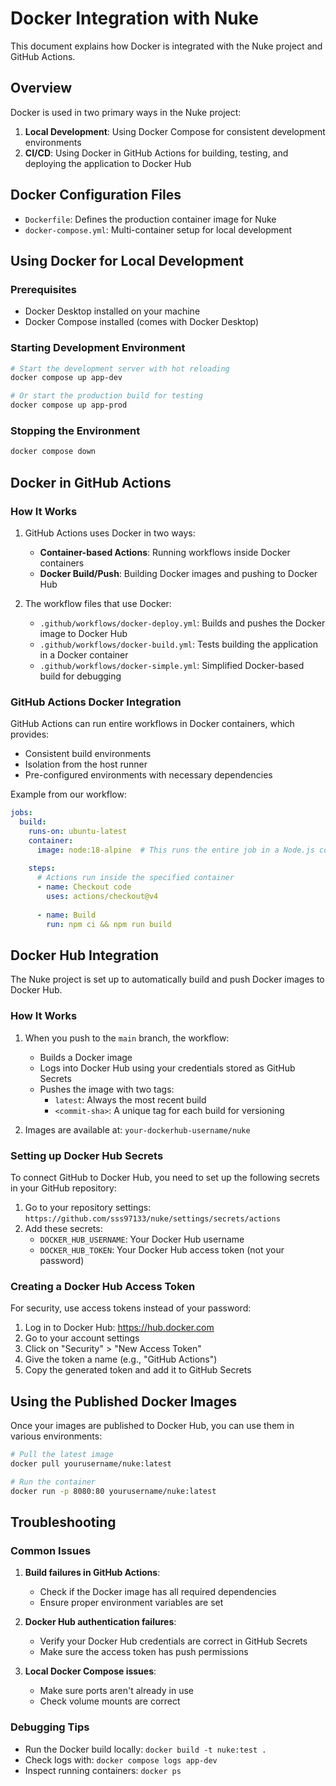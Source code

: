 # Docker Integration with Nuke

This document explains how Docker is integrated with the Nuke project and GitHub Actions.

## Overview

Docker is used in two primary ways in the Nuke project:

1. **Local Development**: Using Docker Compose for consistent development environments
2. **CI/CD**: Using Docker in GitHub Actions for building, testing, and deploying the application to Docker Hub

## Docker Configuration Files

- `Dockerfile`: Defines the production container image for Nuke
- `docker-compose.yml`: Multi-container setup for local development

## Using Docker for Local Development

### Prerequisites

- Docker Desktop installed on your machine
- Docker Compose installed (comes with Docker Desktop)

### Starting Development Environment

```bash
# Start the development server with hot reloading
docker compose up app-dev

# Or start the production build for testing
docker compose up app-prod
```

### Stopping the Environment

```bash
docker compose down
```

## Docker in GitHub Actions

### How It Works

1. GitHub Actions uses Docker in two ways:
   - **Container-based Actions**: Running workflows inside Docker containers
   - **Docker Build/Push**: Building Docker images and pushing to Docker Hub

2. The workflow files that use Docker:
   - `.github/workflows/docker-deploy.yml`: Builds and pushes the Docker image to Docker Hub
   - `.github/workflows/docker-build.yml`: Tests building the application in a Docker container
   - `.github/workflows/docker-simple.yml`: Simplified Docker-based build for debugging

### GitHub Actions Docker Integration

GitHub Actions can run entire workflows in Docker containers, which provides:

- Consistent build environments
- Isolation from the host runner
- Pre-configured environments with necessary dependencies

Example from our workflow:

```yaml
jobs:
  build:
    runs-on: ubuntu-latest
    container:
      image: node:18-alpine  # This runs the entire job in a Node.js container
    
    steps:
      # Actions run inside the specified container
      - name: Checkout code
        uses: actions/checkout@v4
      
      - name: Build
        run: npm ci && npm run build
```

## Docker Hub Integration

The Nuke project is set up to automatically build and push Docker images to Docker Hub.

### How It Works

1. When you push to the `main` branch, the workflow:
   - Builds a Docker image
   - Logs into Docker Hub using your credentials stored as GitHub Secrets
   - Pushes the image with two tags:
     - `latest`: Always the most recent build
     - `<commit-sha>`: A unique tag for each build for versioning

2. Images are available at: `your-dockerhub-username/nuke`

### Setting up Docker Hub Secrets

To connect GitHub to Docker Hub, you need to set up the following secrets in your GitHub repository:

1. Go to your repository settings: `https://github.com/sss97133/nuke/settings/secrets/actions`
2. Add these secrets:
   - `DOCKER_HUB_USERNAME`: Your Docker Hub username
   - `DOCKER_HUB_TOKEN`: Your Docker Hub access token (not your password)

### Creating a Docker Hub Access Token

For security, use access tokens instead of your password:

1. Log in to Docker Hub: https://hub.docker.com
2. Go to your account settings
3. Click on "Security" > "New Access Token"
4. Give the token a name (e.g., "GitHub Actions")
5. Copy the generated token and add it to GitHub Secrets

## Using the Published Docker Images

Once your images are published to Docker Hub, you can use them in various environments:

```bash
# Pull the latest image
docker pull yourusername/nuke:latest

# Run the container
docker run -p 8080:80 yourusername/nuke:latest
```

## Troubleshooting

### Common Issues

1. **Build failures in GitHub Actions**:
   - Check if the Docker image has all required dependencies
   - Ensure proper environment variables are set

2. **Docker Hub authentication failures**:
   - Verify your Docker Hub credentials are correct in GitHub Secrets
   - Make sure the access token has push permissions

3. **Local Docker Compose issues**:
   - Make sure ports aren't already in use
   - Check volume mounts are correct

### Debugging Tips

- Run the Docker build locally: `docker build -t nuke:test .`
- Check logs with: `docker compose logs app-dev`
- Inspect running containers: `docker ps`
